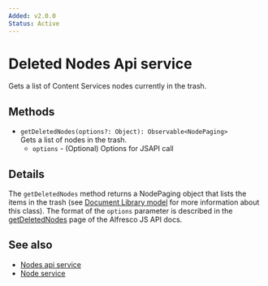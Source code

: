 ```yaml
---
Added: v2.0.0
Status: Active
---
```

# Deleted Nodes Api service

Gets a list of Content Services nodes currently in the trash.

## Methods

-   `getDeletedNodes(options?: Object): Observable<NodePaging>`  
    Gets a list of nodes in the trash.  
    -   `options` - (Optional) Options for JSAPI call

## Details

The `getDeletedNodes` method returns a NodePaging object that lists
the items in the trash (see [Document Library model](../content-services/document-library.model.md) for
more information about this class). The format of the `options` parameter is
described in the [getDeletedNodes](https://github.com/Alfresco/alfresco-js-api/blob/master/src/alfresco-core-rest-api/docs/NodesApi.md#getDeletedNodes)
page of the Alfresco JS API docs.

## See also

-   [Nodes api service](nodes-api.service.md)
-   [Node service](node.service.md)
